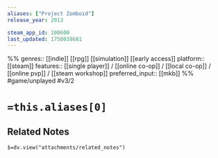 ```yaml
---
aliases: ["Project Zomboid"]
release_year: 2013

steam_app_id: 108600
last_updated: 1750038681
---
```

%%
genres:: [[indie]] [[rpg]] [[simulation]] [[early access]]
platform:: [[steam]]
features:: [[single player]] / [[online co-op]] / [[local co-op]] / [[online pvp]] / [[steam workshop]]
preferred_input:: [[mkb]]
%%
#game/unplayed
#v3/2

# `=this.aliases[0]`
## Related Notes
`$=dv.view("attachments/related_notes")`
